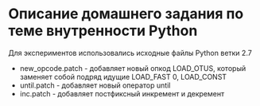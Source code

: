 # Описание домашнего задания по теме внутренности Python

Для экспериментов использовались исходные файлы Python ветки 2.7

* new_opcode.patch - добавляет новый опкод LOAD_OTUS, который заменяет собой подряд идущие LOAD_FAST 0, LOAD_CONST
* until.patch - добавляет новый оператор until 
* inc.patch - добавляет постфиксный инкремент и декремент
